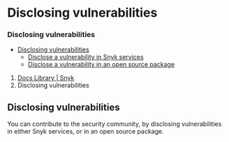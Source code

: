 # Disclosing vulnerabilities

### Disclosing vulnerabilities <a id="category-name"></a>

* [ Disclosing vulnerabilities](/hc/en-us/sections/360001738898-Disclosing-vulnerabilities)
  *  [Disclose a vulnerability in Snyk services](/hc/en-us/articles/360005918418-Disclose-a-vulnerability-in-Snyk-services)
  *  [Disclose a vulnerability in an open source package](/hc/en-us/articles/360005933037-Disclose-a-vulnerability-in-an-open-source-package)

1.  [Docs Library \| Snyk](/hc/en-us)
2.  Disclosing vulnerabilities

##  Disclosing vulnerabilities

You can contribute to the security community, by disclosing vulnerabilities in either Snyk services, or in an open source package.

